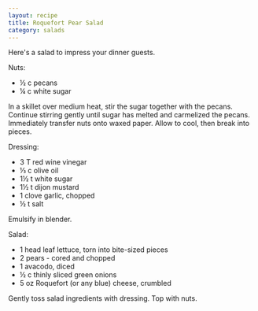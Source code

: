 ```yaml
---
layout: recipe
title: Roquefort Pear Salad
category: salads
---
```

Here's a salad to impress your dinner guests.

Nuts:

- ½ c pecans
- ¼ c white sugar

In a skillet over medium heat, stir the sugar together with the pecans. Continue stirring gently until sugar has melted
and carmelized the pecans. Immediately transfer nuts onto waxed paper. Allow to cool, then break into pieces.

Dressing:
- 3 T red wine vinegar
- ⅓ c olive oil
- 1½ t white sugar
- 1½ t dijon mustard
- 1 clove garlic, chopped
- ½ t salt

Emulsify in blender.

Salad:

- 1 head leaf lettuce, torn into bite-sized pieces
- 2 pears - cored and chopped
- 1 avacodo, diced
- ½ c thinly sliced green onions
- 5 oz Roquefort (or any blue) cheese, crumbled

Gently toss salad ingredients with dressing. Top with nuts.
